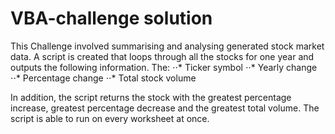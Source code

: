 # VBA-challenge solution
This Challenge involved summarising and analysing generated stock market data. A script is created that loops through all the stocks for one year and outputs the following information. 
The:
⋅⋅*	Ticker symbol
⋅⋅*	Yearly change
⋅⋅*	Percentage change
⋅⋅*	Total stock volume


In addition, the script returns the stock with the greatest percentage increase, greatest percentage decrease and the greatest total volume. The script is able to run on every worksheet at once.

